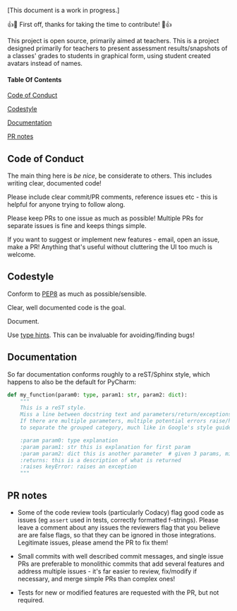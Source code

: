 \[This document is a work in progress.]

:+1::tada: First off, thanks for taking the time to contribute! :tada::+1:

This project is open source, primarily aimed at teachers. 
This is a project designed primarily for teachers to present assessment results/snapshots of a classes' grades 
to students in graphical form, using student created avatars instead of names.

#### Table Of Contents
[Code of Conduct](#code-of-conduct)

[Codestyle](#codestyle)

[Documentation](#documentation)

[PR notes](#pr-notes)

## Code of Conduct
The main thing here is *be nice*, be considerate to others. This includes writing clear, documented code!

Please include clear commit/PR comments, reference issues etc - this is helpful for anyone trying to follow along.

Please keep PRs to one issue as much as possible! Multiple PRs for separate issues is fine and keeps things simple. 

If you want to suggest or implement new features - email, open an issue, make a PR! Anything that's useful without cluttering
the UI too much is welcome.

## Codestyle

Conform to [PEP8](https://www.python.org/dev/peps/pep-0008/) as much as possible/sensible. 

Clear, well documented code is the goal. 

Document. 

Use [type hints](https://docs.python.org/3/library/typing.html). This can be invaluable for avoiding/finding bugs!

## Documentation

So far documentation conforms roughly to a reST/Sphinx style, which happens to also be the default for PyCharm:

```python
def my_function(param0: type, param1: str, param2: dict):
    """
    This is a reST style. 
    Miss a line between docstring text and parameters/return/exceptions.
    If there are multiple parameters, multiple potential errors raise/handled, it can be clearer
    to separate the grouped category, much like in Google's style guide. 

    :param param0: type explanation
    :param param1: str this is explanation for first param
    :param param2: dict this is another parameter  # given 3 params, might be clearer with newline here.
    :returns: this is a description of what is returned
    :raises keyError: raises an exception
    """
```


## PR notes

  - Some of the code review tools (particularly Codacy) flag good code as issues (eg `assert` used in tests,
 correctly formatted f-strings). Please leave a comment about any issues the reviewers flag that you believe are 
 are false flags, so that they can be ignored in those integrations. Legitimate issues, please amend the PR to fix them!
 
  - Small commits with well described commit messages, and single issue PRs are preferable to monolithic commits that add 
several features and address multiple issues - it's far easier to review, fix/modify if necessary, and merge simple PRs 
than complex ones!

  - Tests for new or modified features are requested with the PR, but not required.
  
